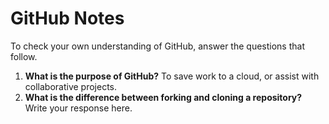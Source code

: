# GitHub Notes

To check your own understanding of GitHub, answer the questions that follow.

1. **What is the purpose of GitHub?** To save work to a cloud, or assist with collaborative projects.
1. **What is the difference between forking and cloning a repository?** Write your response here.